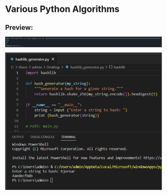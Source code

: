 <h1>Various Python Algorithms</h1>

<h2>Preview:</h2>

![alt text](https://github.com/1d05408acb/various_python_algorithms/blob/main/digital_rot_preview.png?raw=true)

![alt text](https://github.com/1d05408acb/various_python_algorithms/blob/main/haslib_generator_preview.png?raw=true)
